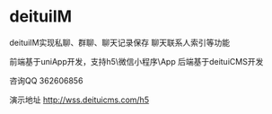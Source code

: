 # deituiIM

deituiIM实现私聊、群聊、聊天记录保存 聊天联系人索引等功能

前端基于uniApp开发，支持h5\微信小程序\App 后端基于deituiCMS开发

咨询QQ 362606856

演示地址 http://wss.deituicms.com/h5
